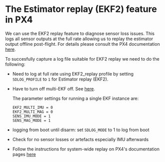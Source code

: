 # The Estimator replay (EKF2) feature in PX4

We can use the EKF2 replay feature to diagnose sensor loss issues. This logs all sensor outputs at the full rate allowing us to replay the estimator output offline post-flight. For details please consult the PX4 documentation [here](https://docs.px4.io/main/en/debug/system_wide_replay.html#ekf2-replay).

To succesfully capture a log file suitable for EKF2 replay we need to do the following:

* Need to log at full rate using EKF2_replay profile by setting `SDLOG_PROFILE` to `1` for Estimator replay (EKF2).
* Have to turn off multi-EKF off. See [here](https://docs.px4.io/main/en/advanced_config/tuning_the_ecl_ekf.html#running-a-single-ekf-instance).

    The parameter settings for running a single EKF instance are:
    ```
    EKF2_MULTI_IMU = 0
    EKF2_MULTI_MAG = 0
    SENS_IMU_MODE = 1
    SENS_MAG_MODE = 1
    ```

* logging from boot until disarm: set `SDLOG_MODE` to 1 to log from boot
* Check for no sensor losses or artefacts especially IMU afterwards
* Follow the instructions for system-wide replay on PX4's documentation pages [here](https://docs.px4.io/main/en/debug/system_wide_replay.html#ekf2-replay)